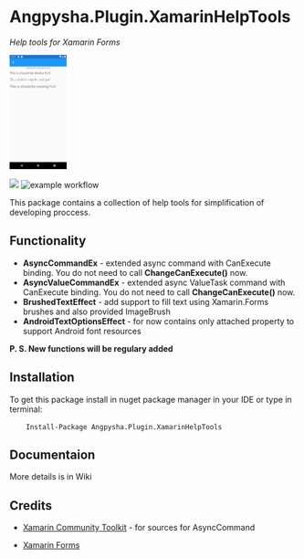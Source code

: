 # Angpysha.Plugin.XamarinHelpTools
*Help tools for Xamarin Forms*

<img src="images/fonts.png" height="200"/>

[![](https://img.shields.io/nuget/v/Angpysha.Plugin.XamarinHelpTools)](https://www.nuget.org/packages/Angpysha.Plugin.XamarinHelpTools) ![example workflow](https://github.com/angpysha/Xam.HelpTools/actions/workflows/dotnet.yml/badge.svg)

This package contains a collection of help tools for simplification of developing proccess. 

## Functionality
* **AsyncCommandEx** - extended async command with CanExecute binding. You do not need to call **ChangeCanExecute()** now. 
* **AsyncValueCommandEx** - extended async ValueTask command with CanExecute binding. You do not need to call **ChangeCanExecute()** now.
* **BrushedTextEffect** - add support to fill text using Xamarin.Forms brushes and also provided ImageBrush
* **AndroidTextOptionsEffect** - for now contains only attached property to support Android font resources

**P. S. New functions will be regulary added**

## Installation
To get this package install in nuget package manager in your IDE or type in terminal:
```
    Install-Package Angpysha.Plugin.XamarinHelpTools
```

## Documentaion
More details is in Wiki

## Credits
* [Xamarin Community Toolkit](https://github.com/xamarin/XamarinCommunityToolkit) - for sources for AsyncCommand

* [Xamarin Forms](https://github.com/xamarin/Xamarin.Forms)